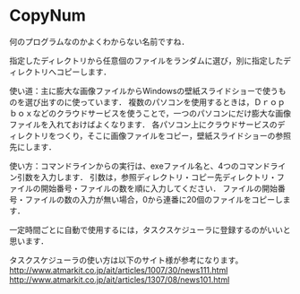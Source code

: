 # CopyNum

何のプログラムなのかよくわからない名前ですね．  

指定したディレクトリから任意個のファイルをランダムに選び，別に指定したディレクトリへコピーします．      


使い道：主に膨大な画像ファイルからWindowsの壁紙スライドショーで使うものを選び出すのに使っています．
複数のパソコンを使用するときは，Ｄｒｏｐｂｏｘなどのクラウドサービスを使うことで，一つのパソコンにだけ膨大な画像ファイルを入れておけばよくなります．
各パソコン上にクラウドサービスのディレクトリをつくり，そこに画像ファイルをコピー，壁紙スライドショーの参照先にします．      


使い方：コマンドラインからの実行は、exeファイル名と、4つのコマンドライン引数を入力します．
引数は，参照ディレクトリ・コピー先ディレクトリ・ファイルの開始番号・ファイルの数を順に入力してください．
ファイルの開始番号・ファイルの数の入力が無い場合，0から連番に20個のファイルをコピーします．    


一定時間ごとに自動で使用するには，タスクスケジューラに登録するのがいいと思います． 
  
タスクスケジューラの使い方は以下のサイト様が参考になります。  
http://www.atmarkit.co.jp/ait/articles/1007/30/news111.html  
http://www.atmarkit.co.jp/ait/articles/1307/08/news101.html
